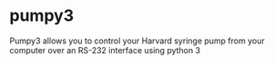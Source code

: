 # pumpy3
Pumpy3 allows you to control your Harvard syringe pump  from your computer over an RS-232 interface using python 3
